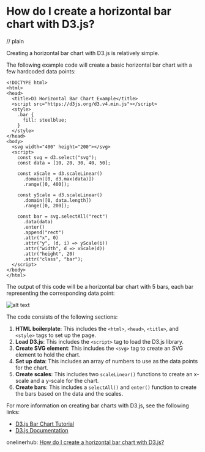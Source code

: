 # How do I create a horizontal bar chart with D3.js?
// plain

Creating a horizontal bar chart with D3.js is relatively simple.

The following example code will create a basic horizontal bar chart with a few hardcoded data points:

```
<!DOCTYPE html>
<html>
<head>
  <title>D3 Horizontal Bar Chart Example</title>
  <script src="https://d3js.org/d3.v4.min.js"></script>
  <style>
    .bar {
      fill: steelblue;
    }
  </style>
</head>
<body>
  <svg width="400" height="200"></svg>
  <script>
    const svg = d3.select("svg");
    const data = [10, 20, 30, 40, 50];

    const xScale = d3.scaleLinear()
      .domain([0, d3.max(data)])
      .range([0, 400]);

    const yScale = d3.scaleLinear()
      .domain([0, data.length])
      .range([0, 200]);

    const bar = svg.selectAll("rect")
      .data(data)
      .enter()
      .append("rect")
      .attr("x", 0)
      .attr("y", (d, i) => yScale(i))
      .attr("width", d => xScale(d))
      .attr("height", 20)
      .attr("class", "bar");
  </script>
</body>
</html>
```

The output of this code will be a horizontal bar chart with 5 bars, each bar representing the corresponding data point:

![alt text](https://i.imgur.com/9pTfFzH.png "Horizontal Bar Chart")

The code consists of the following sections:

1. **HTML boilerplate**: This includes the `<html>`, `<head>`, `<title>`, and `<style>` tags to set up the page.
2. **Load D3.js**: This includes the `<script>` tag to load the D3.js library.
3. **Create SVG element**: This includes the `<svg>` tag to create an SVG element to hold the chart.
4. **Set up data**: This includes an array of numbers to use as the data points for the chart.
5. **Create scales**: This includes two `scaleLinear()` functions to create an x-scale and a y-scale for the chart.
6. **Create bars**: This includes a `selectAll()` and `enter()` function to create the bars based on the data and the scales.

For more information on creating bar charts with D3.js, see the following links:

- [D3.js Bar Chart Tutorial](https://www.d3-graph-gallery.com/barplot.html)
- [D3.js Documentation](https://github.com/d3/d3/wiki)

onelinerhub: [How do I create a horizontal bar chart with D3.js?](https://onelinerhub.com/javascript-d3/how-do-i-create-a-horizontal-bar-chart-with-d--js)